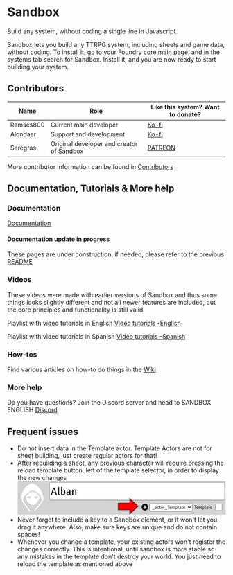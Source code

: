 # Sandbox

Build any system, without coding a single line in Javascript.

Sandbox lets you build any TTRPG system, including sheets and game data, without coding. To install it, go to your Foundry core main page, and in the systems tab search for Sandbox. Install it, and you are now ready to start building your system.

## Contributors

| Name      | Role                                      | Like this system? Want to donate?                            |
| --------- | ----------------------------------------- | ------------------------------------------------------------ |
| Ramses800 | Current main developer                    | [Ko-fi](https://ko-fi.com/ramses800)                         |
| Alondaar  | Support and development                   | [Ko-fi](https://ko-fi.com/alondaar)                          |
| Seregras  | Original developer and creator of Sandbox | [PATREON](https://www.patreon.com/seregras?fan_landing=true) |

More contributor information can be found in  [Contributors](contributors.md)

## Documentation, Tutorials & More help

### Documentation

[Documentation](docs/help/start.md)

#### Documentation update in progress

These pages are under construction, if needed, please refer to the previous [README](readme_previous.md)

### Videos

These videos were made with earlier versions of Sandbox and thus some things looks slightly different and not all newer features are included, but the core principles and functionality is still valid.

Playlist with video tutorials in English
[Video tutorials -English](https://www.youtube.com/playlist?list=PLMAQsyqo9jDFpHYy4WZv0eF_SgqotcUKs)

Playlist with video tutorials in Spanish
[Video tutorials -Spanish](https://www.youtube.com/playlist?list=PLMAQsyqo9jDFEfeqRHBhwHT7kY_1eK2zY)

### How-tos

Find various articles on how-to do things in the [Wiki](https://gitlab.com/rolnl/sandbox-system-builder/-/wikis/How-to)

### More help

Do you have questions? Join the Discord server and head to SANDBOX ENGLISH
[Discord](https://discord.gg/QE7CHNP)

## Frequent issues

- Do not insert data in the Template actor. Template Actors are not for sheet building, just create regular actors for that!
- After rebuilding a sheet, any previous character will require pressing the reload template button, left of the template selector, in order to display the new changes
  ![](docs/help/resources/actor_sheet_header.jpg)
- Never forget to include a key to a Sandbox element, or it won't let you drag it anywhere. Also, make sure keys are unique and do not contain spaces!
- Whenever you change a template, your existing actors won't register the changes correctly. This is intentional, until sandbox is more stable so any mistakes in the template don't destroy your world. You just need to reload the template as mentioned above